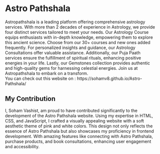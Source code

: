 <h1><b>Astro Pathshala </h1></b>
Astropathshala is a leading platform offering comprehensive astrology services. With more than 2 decades of experience in Astrology, we provide four distinct services tailored to meet your needs. Our Astrology Course equips enthusiasts with in-depth knowledge, empowering them to explore this ancient science. Choose from our 30+ courses and new ones added frequently. For personalized insights and guidance, our Astrology Consultations offer valuable assistance. Additionally, our Puja Paath services ensure the fulfillment of spiritual rituals, enhancing positive energies in your life. Lastly, our Gemstones collection provides authentic and high-quality gems for harnessing celestial energies. Join us at Astropathshala to embark on a transform.
  <br>
You can check out this website on : https://sohamv8.github.io/Astro-Pathshala/
  <br>
  
<h2>My Contribution </h2>
I, Soham Vashist, am proud to have contributed significantly to the development of the Astro Pathshala website. Using my expertise in HTML, CSS, and JavaScript, I crafted a visually appealing website with a soft aesthetic theme of pink and white colors. This design not only reflects the essence of Astro Pathshala but also showcases my proficiency in frontend development. With amazing features like connecting with Astro Pathshala, purchase products, and book consultations, enhancing user engagement and accessibility.
